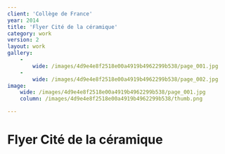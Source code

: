```yaml
---
client: 'Collège de France'
year: 2014
title: 'Flyer Cité de la céramique'
category: work
version: 2
layout: work
gallery:
    -
        wide: /images/4d9e4e8f2518e00a4919b4962299b538/page_001.jpg
    -
        wide: /images/4d9e4e8f2518e00a4919b4962299b538/page_002.jpg
image:
    wide: /images/4d9e4e8f2518e00a4919b4962299b538/page_001.jpg
    column: /images/4d9e4e8f2518e00a4919b4962299b538/thumb.png

---
```

# Flyer Cité de la céramique
